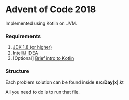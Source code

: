 # Advent of Code 2018
Implemented using Kotlin on JVM.

### Requirements
1. [JDK 1.8 (or higher)](https://www.oracle.com/technetwork/java/javase/downloads/jdk8-downloads-2133151.html)
2. [IntelliJ IDEA](https://www.jetbrains.com/idea/download/)
3. [Optional] [Brief intro to Kotlin](https://play.kotlinlang.org/koans/Introduction/Hello,%20world!/Task.kt)

### Structure
Each problem solution can be found inside **src**/**Day[x]**.kt

All you need to do is to run that file. 
